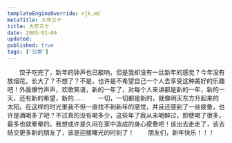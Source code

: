 ```yaml
---
templateEngineOverride: njk,md
metaTitle: 大年三十
title: 大年三十
date: 2005-02-09
updated:
published: true
tags: ['日常']
---
```

<div class="col-start-3 col-end-9">
　　饺子吃完了，新年的钟声也已敲响，但是我却没有一丝新年的感觉？今年没有放烟花，长大了？不想了？不是，也许是不希望自己一个人去享受这种美好的乐趣吧！外面爆竹声声，欢歌笑语，新的一年了，对每个人来讲都是新的一年，新的一天，还有新的希望，新的……  
　　一切，一切都是新的，就像明天东方升起来的太阳。在这样的时光里我不但一直找不到新年的感觉，并且还感到了一丝疲惫，也许是酒喝多了吧？不过真的没有喝多少，这些年了我从未喝醉过，即使喝了很多，最多也就晕晕的。我想或许是久闷在家中造成的身心疲惫吧！该出去走走了，该去结交更多新的朋友了，该是迎接曙光的时刻了！  
　　朋友们，新年快乐！！！

</div>
